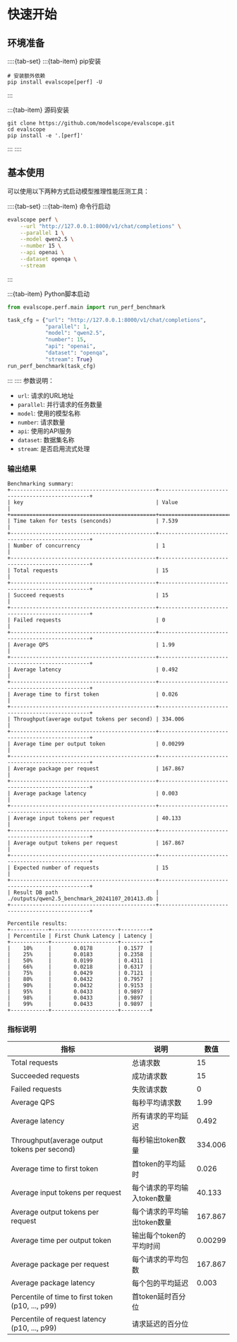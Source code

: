 # 快速开始

## 环境准备
::::{tab-set}
:::{tab-item} pip安装
```shell
# 安装额外依赖
pip install evalscope[perf] -U
```
:::

:::{tab-item} 源码安装
```shell
git clone https://github.com/modelscope/evalscope.git
cd evalscope
pip install -e '.[perf]'
```
:::
::::

## 基本使用
可以使用以下两种方式启动模型推理性能压测工具：

::::{tab-set}
:::{tab-item} 命令行启动
```bash
evalscope perf \
    --url "http://127.0.0.1:8000/v1/chat/completions" \
    --parallel 1 \
    --model qwen2.5 \
    --number 15 \
    --api openai \
    --dataset openqa \
    --stream
```
:::

:::{tab-item} Python脚本启动
```python
from evalscope.perf.main import run_perf_benchmark

task_cfg = {"url": "http://127.0.0.1:8000/v1/chat/completions",
            "parallel": 1,
            "model": "qwen2.5",
            "number": 15,
            "api": "openai",
            "dataset": "openqa",
            "stream": True}
run_perf_benchmark(task_cfg)
```
:::
::::
参数说明：

- `url`: 请求的URL地址
- `parallel`: 并行请求的任务数量
- `model`: 使用的模型名称
- `number`: 请求数量
- `api`: 使用的API服务
- `dataset`: 数据集名称
- `stream`: 是否启用流式处理


### 输出结果
```text
Benchmarking summary: 
+----------------------------------------------+------------------------------------------------+
| key                                          | Value                                          |
+==============================================+================================================+
| Time taken for tests (senconds)              | 7.539                                          |
+----------------------------------------------+------------------------------------------------+
| Number of concurrency                        | 1                                              |
+----------------------------------------------+------------------------------------------------+
| Total requests                               | 15                                             |
+----------------------------------------------+------------------------------------------------+
| Succeed requests                             | 15                                             |
+----------------------------------------------+------------------------------------------------+
| Failed requests                              | 0                                              |
+----------------------------------------------+------------------------------------------------+
| Average QPS                                  | 1.99                                           |
+----------------------------------------------+------------------------------------------------+
| Average latency                              | 0.492                                          |
+----------------------------------------------+------------------------------------------------+
| Average time to first token                  | 0.026                                          |
+----------------------------------------------+------------------------------------------------+
| Throughput(average output tokens per second) | 334.006                                        |
+----------------------------------------------+------------------------------------------------+
| Average time per output token                | 0.00299                                        |
+----------------------------------------------+------------------------------------------------+
| Average package per request                  | 167.867                                        |
+----------------------------------------------+------------------------------------------------+
| Average package latency                      | 0.003                                          |
+----------------------------------------------+------------------------------------------------+
| Average input tokens per request             | 40.133                                         |
+----------------------------------------------+------------------------------------------------+
| Average output tokens per request            | 167.867                                        |
+----------------------------------------------+------------------------------------------------+
| Expected number of requests                  | 15                                             |
+----------------------------------------------+------------------------------------------------+
| Result DB path                               | ./outputs/qwen2.5_benchmark_20241107_201413.db |
+----------------------------------------------+------------------------------------------------+

Percentile results: 
+------------+---------------------+---------+
| Percentile | First Chunk Latency | Latency |
+------------+---------------------+---------+
|    10%     |       0.0178        | 0.1577  |
|    25%     |       0.0183        | 0.2358  |
|    50%     |       0.0199        | 0.4311  |
|    66%     |       0.0218        | 0.6317  |
|    75%     |       0.0429        | 0.7121  |
|    80%     |       0.0432        | 0.7957  |
|    90%     |       0.0432        | 0.9153  |
|    95%     |       0.0433        | 0.9897  |
|    98%     |       0.0433        | 0.9897  |
|    99%     |       0.0433        | 0.9897  |
+------------+---------------------+---------+
```

### 指标说明

| **指标**                                     | **说明**                       | **数值**        |
|------------------------------------------|-----------------------------|-----------------|
| Total requests                          | 总请求数                     | 15              |
| Succeeded requests                      | 成功请求数                     | 15              |
| Failed requests                         | 失败请求数                      | 0               |
| Average QPS                            | 每秒平均请求数                 | 1.99          |
| Average latency                         | 所有请求的平均延迟          | 0.492          |
| Throughput(average output tokens per second)  | 每秒输出token数量              | 334.006          |
| Average time to first token            | 首token的平均延时       |    0.026         |
| Average input tokens per request        | 每个请求的平均输入token数量    | 40.133         |
| Average output tokens per request       | 每个请求的平均输出token数量    | 167.867            |
| Average time per output token           | 输出每个token的平均时间     | 0.00299         |
| Average package per request             | 每个请求的平均包数          | 167.867           |
| Average package latency                  | 每个包的平均延迟            | 0.003            |
| Percentile of time to first token (p10, ..., p99) | 首token延时百分位     |            |
| Percentile of request latency (p10, ..., p99)          | 请求延迟的百分位          |          |
